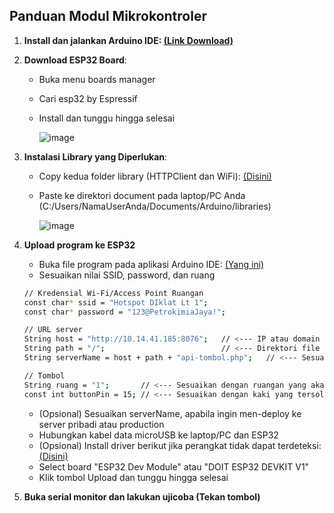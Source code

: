 ## Panduan Modul Mikrokontroler
1. **Install dan jalankan Arduino IDE: <a target="_blank" href="https://www.arduino.cc/en/software">(Link Download)</a>**
2. **Download ESP32 Board**: 
   - Buka menu boards manager
   - Cari esp32 by Espressif
   - Install dan tunggu hingga selesai
     
     ![image](https://github.com/user-attachments/assets/4b9a431a-6f5d-48cb-aa3e-31216bed0f70)
3. **Instalasi Library yang Diperlukan**:
   - Copy kedua folder library (HTTPClient dan WiFi): <a target="_blank" href="https://github.com/muh-adrian76/project-iot/tree/main/Diklat/ESP32/Library">(Disini)</a>
   - Paste ke direktori document pada laptop/PC Anda (C:/Users/NamaUserAnda/Documents/Arduino/libraries)
     
     ![image](https://github.com/user-attachments/assets/acc205c8-722e-4f1b-bd8c-dc0436d62fd7)

4. **Upload program ke ESP32**
   - Buka file program pada aplikasi Arduino IDE: <a target="_blank" href="https://github.com/muh-adrian76/project-iot/tree/main/Diklat/ESP32/Testing/Testing.ino">(Yang ini)</a>
   - Sesuaikan nilai SSID, password, dan ruang
   ```sh
   // Kredensial Wi-Fi/Access Point Ruangan
   const char* ssid = "Hotspot DIklat Lt 1";
   const char* password = "123@PetrokimiaJaya!";

   // URL server
   String host = "http://10.14.41.185:8076";   // <--- IP atau domain dari server
   String path = "/";                          // <--- Direktori file api-tombol.php
   String serverName = host + path + "api-tombol.php";   // <--- Sesuaikan dengan nama file php (API) jika ada perubahan
   
   // Tombol
   String ruang = "1";       // <--- Sesuaikan dengan ruangan yang akan diinstalasi (string = 1 hingga 25)
   const int buttonPin = 15; // <--- Sesuaikan dengan kaki yang tersolder dengan kabel relay NO/Normally Open (tombol)

   ```
   - (Opsional) Sesuaikan serverName, apabila ingin men-deploy ke server pribadi atau production
   - Hubungkan kabel data microUSB ke laptop/PC dan ESP32
   - (Opsional) Install driver berikut jika perangkat tidak dapat terdeteksi: <a href="https://meshtastic.org/docs/getting-started/serial-drivers/esp32/">(Disini)</a>
   - Select board "ESP32 Dev Module" atau "DOIT ESP32 DEVKIT V1"
   - Klik tombol Upload dan tunggu hingga selesai

5. **Buka serial monitor dan lakukan ujicoba (Tekan tombol)**

